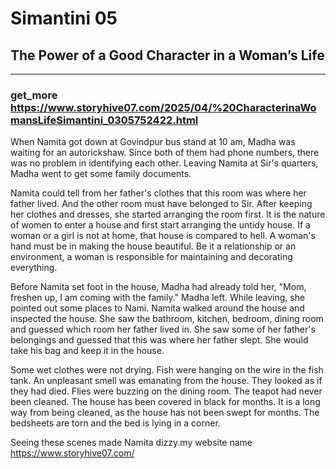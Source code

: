 # Simantini 05  
## The Power of a Good Character in a Woman’s Life  

---

### get_more https://www.storyhive07.com/2025/04/%20CharacterinaWomansLifeSimantini_0305752422.html

When Namita got down at Govindpur bus stand at 10 am, Madha was waiting for an autorickshaw. Since both of them had phone numbers, there was no problem in identifying each other. Leaving Namita at Sir's quarters, Madha went to get some family documents.

Namita could tell from her father's clothes that this room was where her father lived. And the other room must have belonged to Sir. After keeping her clothes and dresses, she started arranging the room first. It is the nature of women to enter a house and first start arranging the untidy house. If a woman or a girl is not at home, that house is compared to hell. A woman's hand must be in making the house beautiful. Be it a relationship or an environment, a woman is responsible for maintaining and decorating everything.

Before Namita set foot in the house, Madha had already told her, "Mom, freshen up, I am coming with the family." Madha left. While leaving, she pointed out some places to Nami. Namita walked around the house and inspected the house. She saw the bathroom, kitchen, bedroom, dining room and guessed which room her father lived in. She saw some of her father's belongings and guessed that this was where her father slept. She would take his bag and keep it in the house.

Some wet clothes were not drying. Fish were hanging on the wire in the fish tank. An unpleasant smell was emanating from the house. They looked as if they had died. Flies were buzzing on the dining room. The teapot had never been cleaned. The house has been covered in black for months. It is a long way from being cleaned, as the house has not been swept for months. The bedsheets are torn and the bed is lying in a corner.

Seeing these scenes made Namita dizzy.my website name 
https://www.storyhive07.com/

